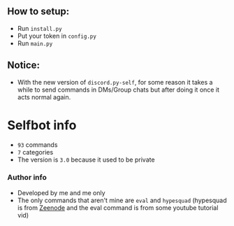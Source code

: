 ## How to setup:
- Run `install.py`
- Put your token in `config.py`
- Run `main.py`

## Notice:
- With the new version of `discord.py-self`, for some reason it takes a while to send commands in DMs/Group chats but after doing it once it acts normal again.

# Selfbot info
- `93` commands
- `7` categories
- The version is `3.0` because it used to be private

### Author info
- Developed by me and me only
- The only commands that aren't mine are `eval` and `hypesquad` (hypesquad is from [Zeenode](https://github.com/zeenode/selfbot) and the eval command is from some youtube tutorial vid)
